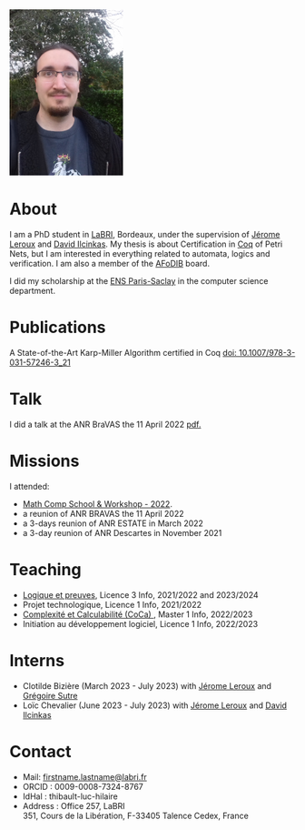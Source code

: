 
<img src="/images/20211020_091204.jpg" alt="avatar" width="200"/>

# About

I am a PhD student in [LaBRI](https://www.labri.fr/), Bordeaux, under the supervision of [Jérome Leroux](https://www.labri.fr/perso/leroux/) and [David Ilcinkas](https://www.labri.fr/perso/ilcinkas/). My thesis is about Certification in [Coq](https://coq.inria.fr/) of Petri Nets, but I am interested in everything related to automata, logics and verification.
I am also a member of the [AFoDIB](https://afodib.labri.fr/) board.

I did my scholarship at the [ENS Paris-Saclay](https://ens-paris-saclay.fr/) in the computer science department.

# Publications

A State-of-the-Art Karp-Miller Algorithm certified in Coq [doi: 10.1007/978-3-031-57246-3_21](https://doi.org/10.1007/978-3-031-57246-3_21)

# Talk

I did a talk at the ANR BraVAS the 11 April 2022 <a href="/Talks/Presentation_BRAVASS.pdf">pdf.</a>

# Missions

I attended:
- [Math Comp School & Workshop - 2022](https://mathcomp-schools.gitlabpages.inria.fr/2022-12-school/).
-  a reunion of ANR BRAVAS the 11 April 2022
-  a 3-days reunion of ANR ESTATE in March 2022
-  a 3-day reunion of ANR Descartes in November 2021



# Teaching

- [Logique et preuves](https://formations.u-bordeaux.fr/#/details-formation?type=enseignement&id=29564), Licence 3 Info, 2021/2022 and 2023/2024
- Projet technologique, Licence 1 Info, 2021/2022
- [Complexité et Calculabilité (CoCa) ](https://www.labri.fr/perso/anca/MC.html), Master 1 Info, 2022/2023
- Initiation au développement logiciel, Licence 1 Info, 2022/2023

# Interns
- Clotilde Bizière (March 2023 - July 2023) with [Jérome Leroux](https://www.labri.fr/perso/leroux/) and [Grégoire Sutre](https://www.labri.fr/perso/sutre/)
- Loïc Chevalier (June 2023 - July 2023) with [Jérome Leroux](https://www.labri.fr/perso/leroux/) and [David Ilcinkas](https://www.labri.fr/perso/ilcinkas/)


# Contact

- Mail: firstname.lastname@labri.fr
- ORCID : 0009-0008-7324-8767
- IdHal : thibault-luc-hilaire
- Address : Office 257, LaBRI  
351, Cours de la Libération, F-33405 Talence Cedex, France
